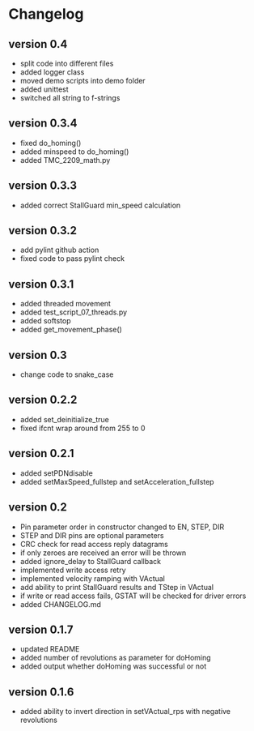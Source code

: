 # Changelog

## version 0.4
- split code into different files
- added logger class
- moved demo scripts into demo folder
- added unittest
- switched all string to f-strings

## version 0.3.4
- fixed do_homing()
- added minspeed to do_homing()
- added TMC_2209_math.py

## version 0.3.3
- added correct StallGuard min_speed calculation

## version 0.3.2
- add pylint github action
- fixed code to pass pylint check

## version 0.3.1
- added threaded movement
- added test_script_07_threads.py
- added softstop
- added get_movement_phase()

## version 0.3
- change code to snake_case

## version 0.2.2
- added set_deinitialize_true
- fixed ifcnt wrap around from 255 to 0 

## version 0.2.1
- added setPDNdisable
- added setMaxSpeed_fullstep and setAcceleration_fullstep

## version 0.2
- Pin parameter order in constructor changed to EN, STEP, DIR
- STEP and DIR pins are optional parameters
- CRC check for read access reply datagrams
- if only zeroes are received an error will be thrown
- added ignore_delay to StallGuard callback
- implemented write access retry
- implemented velocity ramping with VActual
- add ability to print StallGuard results and TStep in VActual
- if write or read access fails, GSTAT will be checked for driver errors
- added CHANGELOG.md

## version 0.1.7
- updated README
- added number of revolutions as parameter for doHoming
- added output whether doHoming was successful or not

## version 0.1.6
-  added ability to invert direction in setVActual_rps with negative revolutions
